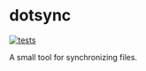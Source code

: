 # dotsync

[![tests](https://github.com/damienstanton/dotsync/actions/workflows/test.yml/badge.svg)](https://github.com/damienstanton/dotsync/actions/workflows/test.yml)

A small tool for synchronizing files.
